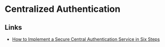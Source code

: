 # Centralized Authentication

## Links

- [How to Implement a Secure Central Authentication Service in Six Steps](https://engineering.shopify.com/blogs/engineering/implement-secure-central-authentication-service-six-steps)